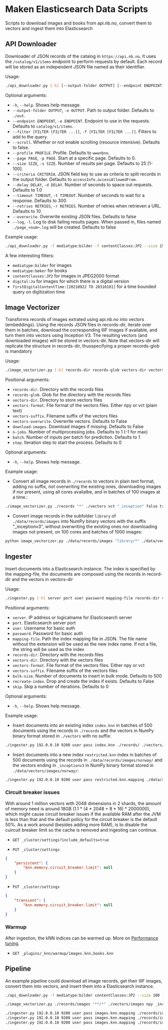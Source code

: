 # Maken Elasticsearch Data Scripts

Scripts to download images and books from api.nb.no, convert them to vectors and ingest them into Elasticsearch

## API Downloader

Downloader of JSON records of the catalog in `https://api.nb.no`. It uses the `/catalog/v1/items` endpoint to perform requests by default. Each record will be stored as an independent JSON file named as their identifier.

Usage:

```bash
./api_downloader.py [-h] [--output-folder OUTPUT] [--endpoint ENDPOINT] [--filter [FILTER [FILTER ...]]] [--scroll] [--profile PROFILE] [--page PAGE] [--size SIZE] [--criteria CRITERIA]
```

Optional arguments:

- `-h`, `--help`. Shows help message.
- `--output-folder OUTPUT`, `-o OUTPUT`. Path to output folder. Defaults to `./out`.
- `--endpoint ENDPOINT`, `-e ENDPOINT`. Endpoint to use in the requests. Defaults to `catalog/v1/items`.
- `--filter [FILTER [FILTER ...]]`, `-f [FILTER [FILTER ...]]`. Filters to add to the query.
- `--scroll`. Whether or not enable scrolling (resource intensive). Defaults to false.
- `--profile PROFILE`. Profile. Defaults to `wwwnbno`.
- `--page PAGE`, `-p PAGE`. Start at a specific page. Defaults to 0.
- `--size SIZE`, `-s SIZE`. Number of results per page. Defaults to 25 [1-100].
- `--criteria CRITERIA`. JSON field key to use as criteria to split records in the output folder. Defaults to `accessInfo.accessAllowedFrom`.
- `--delay DELAY`, `-d DELAY`. Number of seconds to space out requests. Defaults to 1.0
- `--timeout TIMEOUT`, `-t TIMEOUT`. Number of seconds to wait for a response. Defaults to 300
- `--retries RETRIES`, `-r RETRIES`. Number of retries when retrieven a URL. Defaults to 10
- `--overwrite`. Overwrite existing JSON files. Defaults to false
- `--log`, `-l`. Log to disk failing results pages. When passed in, files named `./page_<num>.log` will be created. Defaults to false

Example usage:

```bash
./api_downloader.py -f mediatype:bilder -f contentClasses:JP2 --size 15
```

A few interesting filters:

- `mediatype:bilder` for images
- `mediatype:bøker` for books
- `contentClasses:JP2` for images in JPEG2000 format
- `digital:Ja` for images for which there is a digital version
- `firstDigitalContentTime:[20210922 TO 20310101]` for a time bounded query on digitization time

## Image Vectorizer

Transforms records of images extrated using api.nb.no into vectors (embeddings).
Using the records JSON files in records-dir, iterate over them in batches, download the corresponding IIIF images if available, and turn them into vectors using Inception V3. The resulting vectors (and downloaded images) will be stored in vectors-dir. Note that vectors-dir will replicate the structure in records-dir, thusspecifying a proper records-glob is mandatory

Usage:

```bash
./image_vectorizer.py [-h] records-dir records-glob vectors-dir vectors-format vectors-suffix vectors-overwrite download-images n-jobs batch step
```

Positional arguments:

- `records-dir`. Directory with the records files
- `records-glob`. Glob for the directory with the records files
- `vectors-dir`. Directory to store vectors files
- `vectors-format`. File format of the vectors files. Either npy or vct (plain text)
- `vectors-suffix`. Filename suffix of the vectors files
- `vectors-overwrite`. Overwrite vectors. Defaults to False
- `download-images`. Download images if missing. Defaults to False
- `n-jobs`. Number of multiprocessing jobs. Defaults to 1 (-1 for max)
- `batch`. Number of inputs per batch for prediction. Defaults to 1
- `step`. Iteration step to start the process. Defaults to 0

Optional arguments:

- `-h`, `--help`. Shows help message.

Example usage:

- Convert all image records in `./records` to vectors in plain text format, adding no suffix, not overwriting the existing ones, downloading images if nor present, using all cores avalialbe, and in batches of 100 images at a time.:

```bash
./image_vectorizer.py ./records "*" ./vectors vct "_inception" false true -1 100 0
```

- Convert image records in the subfolder `library` of `./data/records/images` into NumPy binary vectors with the suffix "_inceptionv3", without overwriting the existing ones nor downloading images not present, on 100 cores and batches of 1000 images:

```bash
python image_vectorizer.py ./data/records/images "library/*" ./data/vectors/images npy _inceptionv3 false false 100 1000 0
```

## Ingester

Insert documents into a Elasticsearch instance. The index is specified by the mapping-file, the documents are composed using the records in record-dir and the vectors in vectors-dir

Usage:

```bash
./ingester.py [-h] server port user password mapping-file records-dir vectors-dir vectors-format vectors-suffix bulk-size recreate-index skip
```

Positional arguments:

- `server`. IP address or logicalname for Elasticsearch server
- `port`. Elasticsearch server port
- `user`. Username for basic auth
- `password`. Password for basic auth
- `mapping-file`. Path the index mapping file in JSON. The file name without the extension will be used as the new index name. If not a file, the string will be used as the index
- `records-dir`. Directory with the records files
- `vectors-dir`. Directory with the vectors files
- `vectors-format`. File format of the vectors files. Either npy or vct
- `vectors-suffix`. Filename suffix of the vectors files
- `bulk-size`. Number of documents to insert in bulk mode. Defaults to 500
- `recreate-index`. Drop and create the index if exists. Defaults to False
- `skip`. Skip a number of iterations. Defaults to 0

Optional arguments:

- `-h`, `--help`. Shows help message.

Example usage:

- Insert documents into an existing index `index.knn` in batches of 500 documents using the records in `./records` and the vectors in NumPy binary format stored in `./vectors` with no suffix:

```bash
./ingester.py 192.0.0.10 9200 user pass index.knn ./records/ ./vectors/ npy "" 500 false 0
```

- Insert documents into a new index `restricted.knn` index in batches of 500 documents using the records in `./data/records/images/norway/` and the vectors ending in `_inceptionv3` in NumPy binary format stored in `./data/vectors/images/norway/`:

```bash
./ingester.py 192.0.0.10 9200 user pass restricted.knn.mapping ./data/records/images/norway/ ./data/vectors/images/norway/ npy _inceptionv3 500 false 0
```

### Circuit breaker issues

With around 1 million vectors with 2048 dimensions in 2 shards, the amount of memory need is around 18GB (1.1 * (4 * 2048 + 8 * 16) * 2000000), which might cause circuit breaker issues if the available RAM after the JVM is less than that and the default policy for the circuit breaker is the default 50%. As a work around (besides adding more RAM), is to disable the cuircuit breaker limit so the cache is removed and ingesting can continue.

- `GET _cluster/settings?include_defaults=true`

- `PUT _cluster/settings`

```json
{
    "persistent": {
        "knn.memory.circuit_breaker.limit": null
    }
}
```

- `PUT _cluster/settings`

```json
{
    "transient": {
        "knn.memory.circuit_breaker.limit": null
    }
}
```

### Warmup

After ingestion, the kNN indices can be warmed up. More on [Performance tuning](https://opensearch.org/docs/latest/search-plugins/knn/performance-tuning/).

- `GET _plugins/_knn/warmup/images.knn,books.knn`

## Pipeline

An example pipeline could download all image records, get their IIIF images, convert them into vectors, and insert them into a Elasticsearch instance.

```bash
./api_downloader.py -f mediatype:bilder contentClasses:JP2 --size 100 --scroll --delay 0.0 --log -o ./records/images

./image_vectorizer.py ./records/images "**/*" ./vectors/images npy _inceptionv3 false true 100 1000 0

./ingester.py 192.0.0.10 9200 user pass images.knn.mapping ./records/images/everywhere/ ./data/vectors/images/everywhere/ npy _inceptionv3 500 false 0
./ingester.py 192.0.0.10 9200 user pass images.knn.mapping ./records/images/nb/ ./data/vectors/images/nb/ npy _inceptionv3 500 false 0
./ingester.py 192.0.0.10 9200 user pass images.knn.mapping ./records/images/library/ ./data/vectors/images/library/ npy _inceptionv3 500 false 0
```
